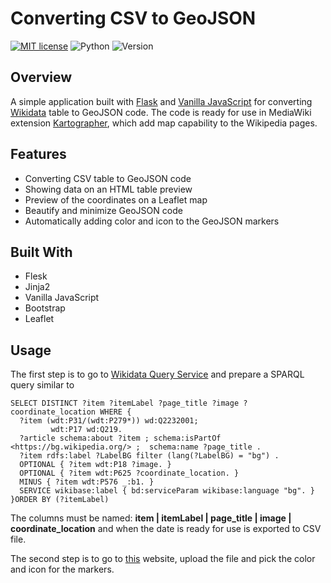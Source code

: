 # Converting CSV to GeoJSON

[![MIT license](https://img.shields.io/badge/license-MIT-brightgreen)](https://lbesson.mit-license.org/)
![Python](https://img.shields.io/badge/language-Python-brightgreen)
![Version](https://img.shields.io/badge/python-3.6%20%7C%203.7-blue)


## Overview

A simple application built with [Flask](https://flask.palletsprojects.com/en/1.1.x/) and [Vanilla JavaScript](http://vanilla-js.com/) for converting [Wikidata](https://www.wikidata.org/wiki/Wikidata:Main_Page) table to GeoJSON code. The code is ready for use in MediaWiki extension [Kartographer](https://www.mediawiki.org/wiki/Extension:Kartographer), which add map capability to the Wikipedia pages.

## Features

- Converting CSV table to GeoJSON code
- Showing data on an HTML table preview
- Preview of the coordinates on a Leaflet map
- Beautify and minimize GeoJSON code
- Automatically adding color and icon to the GeoJSON markers

## Built With

- Flesk
- Jinja2
- Vanilla JavaScript
- Bootstrap
- Leaflet

## Usage
The first step is to go to [Wikidata Query Service](https://query.wikidata.org/) and prepare a SPARQL query similar to 

```SPARQL
SELECT DISTINCT ?item ?itemLabel ?page_title ?image ?coordinate_location WHERE {
  ?item (wdt:P31/(wdt:P279*)) wd:Q2232001;
         wdt:P17 wd:Q219.
  ?article schema:about ?item ; schema:isPartOf <https://bg.wikipedia.org/> ;  schema:name ?page_title .
  ?item rdfs:label ?LabelBG filter (lang(?LabelBG) = "bg") .
  OPTIONAL { ?item wdt:P18 ?image. }
  OPTIONAL { ?item wdt:P625 ?coordinate_location. }
  MINUS { ?item wdt:P576 _:b1. }
  SERVICE wikibase:label { bd:serviceParam wikibase:language "bg". }
}ORDER BY (?itemLabel)
```
The columns must be named: **item | itemLabel | page_title | image | coordinate_location** and when the date is ready for use is exported to CSV file.

The second step is to go to [this](https://csvtojsonconverting.herokuapp.com/) website, upload the file and pick the color and icon for the markers.

